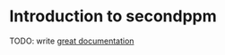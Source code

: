 # Introduction to secondppm

TODO: write [great documentation](http://jacobian.org/writing/what-to-write/)
